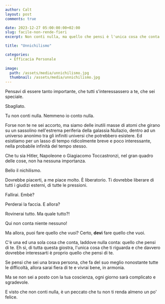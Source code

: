 ```yaml
---
author: Calt
layout: post
comments: true

date: 2023-12-27 05:00:00:00+02:00  
slug: facile-non-rende-fieri
excerpt: Non conti nulla, ma quello che pensi è l'unica cosa che conta.

title: "Unnichilismo"

categories:
  - Efficacia Personale
  
image:
  path: /assets/media/unnichilismo.jpg
  thumbnail: /assets/media/unnichilismo.jpg
---
```


Pensavi di essere tanto importante, che tutti s'interessassero a te, che sei speciale.

Sbagliato.

Tu non conti nulla. Nemmeno io conto nulla.

Forse non te ne sei accorto, ma siamo delle inutili masse di atomi che girano su un sassolino nell'estrema periferia della galassia Nullazio, dentro ad un universo anonimo tra gli infiniti universi che potrebbero esistere. Ed esistiamo per un lasso di tempo ridicolmente breve e poco interessante, nella probabile infinità del tempo stesso.

Che tu sia Hitler, Napoleone o Giagiacomo Toccastronzi, nel gran quadro delle cose, non ha nessuna importanza. 

Bello il nichilismo. 

Dovrebbe piacerti, a me piace molto. È liberatorio. Ti dovrebbe liberare di tutti i giudizi esterni, di tutte le pressioni.

Fallirai. Embè?

Perderai la faccia. E allora?

Rovinerai tutto. Ma quale tutto?!

Qui non conta niente nessuno!

Ma allora, puoi fare quello che vuoi? Certo, **devi** fare quello che vuoi.

C'è una ed una sola cosa che conta, laddove nulla conta: quello che pensi di te. Eh sì, di tutta questa giostra, l'unica cosa che ti riguarda e che davvero dovrebbe interessarti è proprio quello che pensi di te.

Se pensi che sei una brava persona, che fa del suo meglio nonostante tutte le difficoltà, allora sarai fiera di te e vivrai bene, in armonia.

Ma se non sei a posto con la tua coscienza, ogni giorno sarà complicato e sgradevole.

E visto che non conti nulla, è un peccato che tu non ti renda almeno un po' felice.